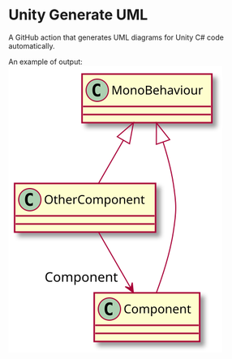 # Unity Generate UML
A GitHub action that generates UML diagrams for Unity C# code automatically.

An example of output:  
![Example Output](UML/include.svg)
